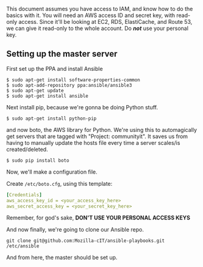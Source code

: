 This document assumes you have access to IAM, and know how to do the basics with it. You will need an AWS access ID and secret key, with read-only access. Since it'll be looking at EC2, RDS, ElastiCache, and Route 53, we can give it read-only to the whole account. Do ***not*** use your personal key.

## Setting up the master server

First set up the PPA and install Ansible
```
$ sudo apt-get install software-properties-common
$ sudo apt-add-repository ppa:ansible/ansible3
$ sudo apt-get update
$ sudo apt-get install ansible
```

Next install pip, because we're gonna be doing Python stuff.
```
$ sudo apt-get install python-pip
```

and now boto, the AWS library for Python. We're using this to automagically get servers that are tagged with "Project: communityit". It saves us from having to manually update the hosts file every time a server scales/is created/deleted.

```
$ sudo pip install boto
```

Now, we'll make a configuration file.

Create ```/etc/boto.cfg```, using this template:
```yml
[Credentials]
aws_access_key_id = <your_access_key_here>
aws_secret_access_key = <your_secret_key_here>
```

Remember, for god's sake, **DON'T USE YOUR PERSONAL ACCESS KEYS**


And now finally, we're going to clone our Ansible repo.

```
git clone git@github.com:Mozilla-cIT/ansible-playbooks.git /etc/ansible
```

And from here, the master should be set up.
